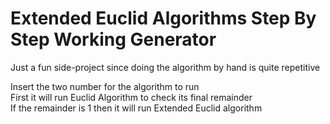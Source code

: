 # Extended Euclid Algorithms Step By Step Working Generator

Just a fun side-project since doing the algorithm by hand is quite repetitive  

Insert the two number for the algorithm to run  
First it will run Euclid Algorithm to check its final remainder  
If the remainder is 1 then it will run Extended Euclid algorithm  
